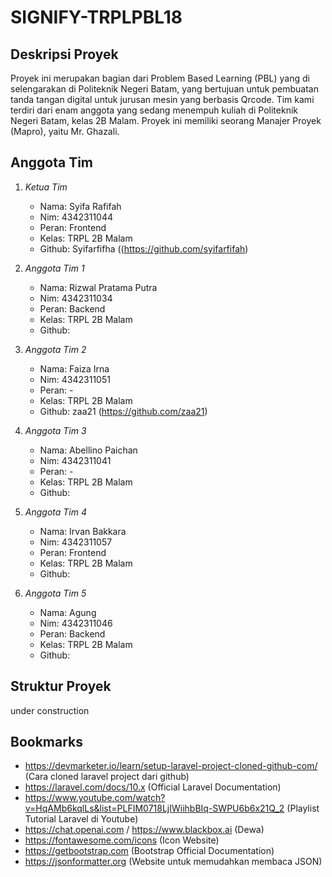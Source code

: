 # SIGNIFY-TRPLPBL18

## Deskripsi Proyek
Proyek ini merupakan bagian dari Problem Based Learning (PBL) yang di selengarakan di Politeknik Negeri Batam, yang bertujuan untuk pembuatan tanda tangan digital untuk jurusan mesin yang berbasis Qrcode. Tim kami terdiri dari enam anggota yang sedang menempuh kuliah di Politeknik Negeri Batam, kelas 2B Malam. Proyek ini memiliki seorang Manajer Proyek (Mapro), yaitu Mr. Ghazali.

## Anggota Tim
1. *Ketua Tim*
    - Nama:  Syifa Rafifah
    - Nim: 4342311044
    - Peran: Frontend
    - Kelas: TRPL 2B Malam
    - Github: Syifarfifha ((https://github.com/syifarfifah)

2. *Anggota Tim 1*
    - Nama: Rizwal Pratama Putra
    - Nim: 4342311034
    - Peran: Backend
    - Kelas: TRPL 2B Malam
    - Github: 

3. *Anggota Tim 2*
    - Nama: Faiza Irna
    - Nim: 4342311051
    - Peran: -
    - Kelas: TRPL 2B Malam
    - Github: zaa21 (https://github.com/zaa21)

4. *Anggota Tim 3*
    - Nama: Abellino Paichan
    - Nim: 4342311041
    - Peran: -
    - Kelas: TRPL 2B Malam
    - Github:

5. *Anggota Tim 4*
    - Nama: Irvan Bakkara
    - Nim: 4342311057
    - Peran: Frontend
    - Kelas: TRPL 2B Malam
    - Github: 

6. *Anggota Tim 5*
    - Nama: Agung
    - Nim: 4342311046
    - Peran: Backend
    - Kelas: TRPL 2B Malam
    - Github:

## Struktur Proyek
under construction

## Bookmarks
- https://devmarketer.io/learn/setup-laravel-project-cloned-github-com/ (Cara cloned laravel project dari github)
- https://laravel.com/docs/10.x (Official Laravel Documentation)
- https://www.youtube.com/watch?v=HqAMb6kqlLs&list=PLFIM0718LjIWiihbBIq-SWPU6b6x21Q_2 (Playlist Tutorial Laravel di Youtube)
- https://chat.openai.com / https://www.blackbox.ai (Dewa)
- https://fontawesome.com/icons (Icon Website)
- https://getbootstrap.com (Bootstrap Official Documentation)
- https://jsonformatter.org (Website untuk memudahkan membaca JSON)
